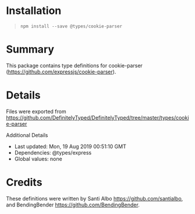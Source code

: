 # Installation
> `npm install --save @types/cookie-parser`

# Summary
This package contains type definitions for cookie-parser (https://github.com/expressjs/cookie-parser).

# Details
Files were exported from https://github.com/DefinitelyTyped/DefinitelyTyped/tree/master/types/cookie-parser

Additional Details
 * Last updated: Mon, 19 Aug 2019 00:51:10 GMT
 * Dependencies: @types/express
 * Global values: none

# Credits
These definitions were written by Santi Albo <https://github.com/santialbo>, and BendingBender <https://github.com/BendingBender>.
